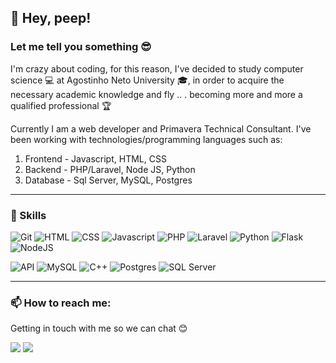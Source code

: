 ## :tada: Hey, peep!
### Let me tell you something :sunglasses:

I'm crazy about coding, for this reason, I've decided to study computer science :computer: at Agostinho Neto University :mortar_board:, in order to acquire the necessary academic knowledge and fly .. . becoming more and more a qualified professional :trophy:

Currently I am a web developer and Primavera Technical Consultant. I've been working with technologies/programming languages such as:
1. Frontend - Javascript, HTML, CSS
2. Backend - PHP/Laravel, Node JS, Python 
3. Database - Sql Server, MySQL, Postgres

----

### 🚀 Skills
<p>
  
![Git](https://img.shields.io/badge/Git-E34F26?style=for-the-badge&logo=git&logoColor=white)
![HTML](https://img.shields.io/badge/HTML5-E34F26?style=for-the-badge&logo=html5&logoColor=white)
![CSS](https://img.shields.io/badge/CSS3-1572B6?style=for-the-badge&logo=css3&logoColor=white)
![Javascript](https://img.shields.io/badge/JavaScript-323330?style=for-the-badge&logo=javascript&logoColor=F7DF1E)
![PHP](https://img.shields.io/badge/Php-%23323330.svg?style=for-the-badge&logo=php&logoColor=%BBDEAD)
![Laravel](https://img.shields.io/badge/Laravel-E34F26?style=for-the-badge&logo=laravel&logoColor=white)
![Python](https://img.shields.io/badge/Python-3776AB?style=for-the-badge&logo=python&logoColor=white)
![Flask](https://img.shields.io/badge/Flask-000000?style=for-the-badge&logo=flask&logoColor=white)
![NodeJS](https://img.shields.io/badge/node.js-6DA55F?style=for-the-badge&logo=node.js&logoColor=white)
  
</p>

<p>
  
![API](https://img.shields.io/badge/api-E34F26?style=for-the-badge&logo=api&logoColor=white)
![MySQL](https://img.shields.io/badge/Mysql-00599C?style=for-the-badge&logo=mysql&logoColor=white)
![C++](https://img.shields.io/badge/C%2B%2B-00599C?style=for-the-badge&logo=c%2B%2B&logoColor=white)
![Postgres](https://img.shields.io/badge/postgres-00599C?style=for-the-badge&logo=postgres&logoColor=white)
![SQL Server](https://img.shields.io/badge/sqlserver-00599C?style=for-the-badge&logo=sqlserver&logoColor=white)

</p>

----

###  📫 How to reach me:

Getting in touch with me so we can chat 😊

<div>
<a href="https://www.linkedin.com/in/evaristo-paulo" target="_blank"><img src="https://img.shields.io/badge/-LinkedIn-%230077B5?style=for-the-badge&logo=linkedin&logoColor=white" target="_blank"></a>
<a href = "mailto:evaripaulo@gmail.com"  target="_blank"><img src="https://img.shields.io/badge/Gmail-D14836?style=for-the-badge&logo=gmail&logoColor=white" target="_blank"></a>
</div>

<!--

Here are some ideas to get you started:

- 🔭 I’m currently working on ...
- 🌱 I’m currently learning ...
- 👯 I’m looking to collaborate on ...
- 🤔 I’m looking for help with ...
- 💬 Ask me about ...
- 📫 How to reach me: ...
- 😄 Pronouns: ...
- ⚡ Fun fact: ...
-->
